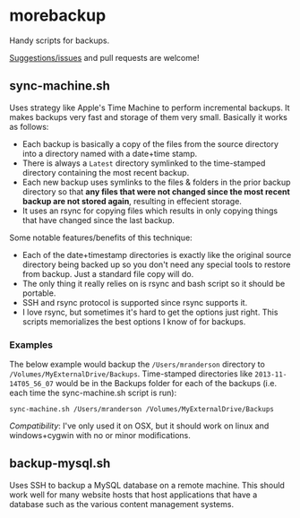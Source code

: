 morebackup
===========
Handy scripts for backups.

[Suggestions/issues](https://github.com/activescott/morebackup/issues) and pull requests are welcome!

sync-machine.sh
-----------
Uses strategy like Apple's Time Machine to perform incremental backups. It makes backups very fast and storage of them very small. Basically it works as follows:
* Each backup is basically a copy of the files from the source directory into a directory named with a date+time stamp.
* There is always a `Latest` directory symlinked to the time-stamped directory containing the most recent backup.
* Each new backup uses symlinks to the files & folders in the prior backup directory so that **any files that were not changed since the most recent backup are not stored again**, resulting in effecient storage.
* It uses an rsync for copying files which results in only copying things that have changed since the last backup.

Some notable features/benefits of this technique: 
- Each of the date+timestamp directories is exactly like the original source directory being backed up so you don't need any special tools to restore from backup. Just a standard file copy will do.
- The only thing it really relies on is rsync and bash script so it should be portable.
- SSH and rsync protocol is supported since rsync supports it.
- I love rsync, but sometimes it's hard to get the options just right. This scripts memorializes the best options I know of for backups.

### Examples

The below example would backup the `/Users/mranderson` directory to `/Volumes/MyExternalDrive/Backups`. Time-stamped directories like `2013-11-14T05_56_07` would be in the Backups folder for each of the backups (i.e. each time the sync-machine.sh script is run):

	sync-machine.sh /Users/mranderson /Volumes/MyExternalDrive/Backups

*Compatibility*: I've only used it on OSX, but it should work on linux and windows+cygwin with no or minor modifications. 


backup-mysql.sh
-----------
Uses SSH to backup a MySQL database on a remote machine. This should work well for many website hosts that host applications that have a database such as the various content management systems.
